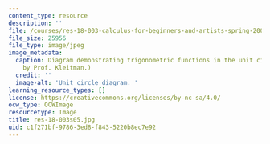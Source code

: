 ```yaml
---
content_type: resource
description: ''
file: /courses/res-18-003-calculus-for-beginners-and-artists-spring-2005/c1f271bf97863ed8f8435220b8ec7e92_res-18-003s05.jpg
file_size: 25956
file_type: image/jpeg
image_metadata:
  caption: Diagram demonstrating trigonometric functions in the unit circle. (Figure
    by Prof. Kleitman.)
  credit: ''
  image-alt: 'Unit circle diagram. '
learning_resource_types: []
license: https://creativecommons.org/licenses/by-nc-sa/4.0/
ocw_type: OCWImage
resourcetype: Image
title: res-18-003s05.jpg
uid: c1f271bf-9786-3ed8-f843-5220b8ec7e92
---
```

